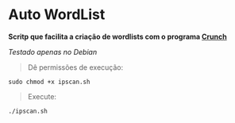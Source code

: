 # Auto WordList
**Scritp que facilita a criação de wordlists com o programa [Crunch](https://sourceforge.net/projects/crunch-wordlist/)**

*Testado apenas no Debian*

> Dê permissões de execução:
```
sudo chmod +x ipscan.sh
```
> Execute:
```
./ipscan.sh
```
